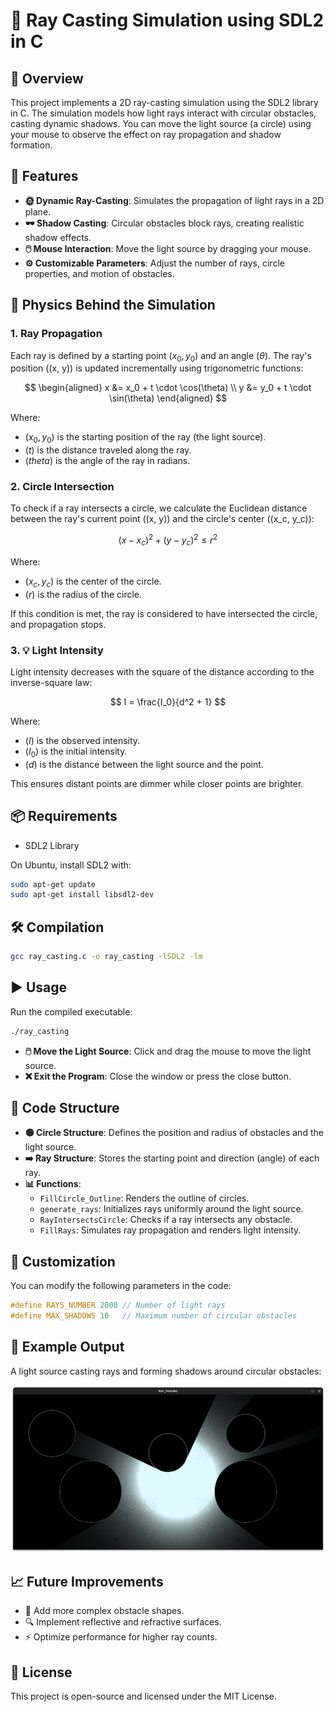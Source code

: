 # 🌟 Ray Casting Simulation using SDL2 in C

## 📝 Overview

This project implements a 2D ray-casting simulation using the SDL2 library in C. The simulation models how light rays interact with circular obstacles, casting dynamic shadows. You can move the light source (a circle) using your mouse to observe the effect on ray propagation and shadow formation.

## 🚀 Features

- **🌞 Dynamic Ray-Casting**: Simulates the propagation of light rays in a 2D plane.
- **🕶️ Shadow Casting**: Circular obstacles block rays, creating realistic shadow effects.
- **🖱️ Mouse Interaction**: Move the light source by dragging your mouse.
- **⚙️ Customizable Parameters**: Adjust the number of rays, circle properties, and motion of obstacles.

## 📐 Physics Behind the Simulation

### 1. Ray Propagation

Each ray is defined by a starting point $(x_0, y_0)$ and an angle $(\theta)$. The ray's position \((x, y)\) is updated incrementally using trigonometric functions:

$$
\begin{aligned}
    x &= x_0 + t \cdot \cos(\theta) \\
    y &= y_0 + t \cdot \sin(\theta)
\end{aligned}
$$

Where:

- $(x_0, y_0)$ is the starting position of the ray (the light source).
- $(t)$ is the distance traveled along the ray.
- $(theta)$ is the angle of the ray in radians.

### 2. Circle Intersection

To check if a ray intersects a circle, we calculate the Euclidean distance between the ray's current point \((x, y)\) and the circle's center \((x_c, y_c)\):

$$
(x - x_c)^2 + (y - y_c)^2 \leq r^2
$$

Where:

- $(x_c, y_c)$ is the center of the circle.
- $(r)$ is the radius of the circle.

If this condition is met, the ray is considered to have intersected the circle, and propagation stops.

### 3. 💡 Light Intensity

Light intensity decreases with the square of the distance according to the inverse-square law:

$$
I = \frac{I_0}{d^2 + 1}
$$

Where:

- $(I)$ is the observed intensity.
- $(I_0)$ is the initial intensity.
- $(d)$ is the distance between the light source and the point.

This ensures distant points are dimmer while closer points are brighter.

## 📦 Requirements

- SDL2 Library

On Ubuntu, install SDL2 with:

```bash
sudo apt-get update
sudo apt-get install libsdl2-dev
```

## 🛠️ Compilation

```bash
gcc ray_casting.c -o ray_casting -lSDL2 -lm
```

## ▶️ Usage

Run the compiled executable:

```bash
./ray_casting
```

- **🖱️ Move the Light Source**: Click and drag the mouse to move the light source.
- **❌ Exit the Program**: Close the window or press the close button.

## 📂 Code Structure

- **🟢 Circle Structure**: Defines the position and radius of obstacles and the light source.
- **➡️ Ray Structure**: Stores the starting point and direction (angle) of each ray.
- **📊 Functions**:
  - `FillCircle_Outline`: Renders the outline of circles.
  - `generate_rays`: Initializes rays uniformly around the light source.
  - `RayIntersectsCircle`: Checks if a ray intersects any obstacle.
  - `FillRays`: Simulates ray propagation and renders light intensity.

## 🧰 Customization

You can modify the following parameters in the code:

```c
#define RAYS_NUMBER 2000 // Number of light rays
#define MAX_SHADOWS 10   // Maximum number of circular obstacles
```

## 📸 Example Output

A light source casting rays and forming shadows around circular obstacles:

![Example Output](example.png)

## 📈 Future Improvements

- 🔄 Add more complex obstacle shapes.
- 🔍 Implement reflective and refractive surfaces.
- ⚡ Optimize performance for higher ray counts.

## 📜 License

This project is open-source and licensed under the MIT License.

